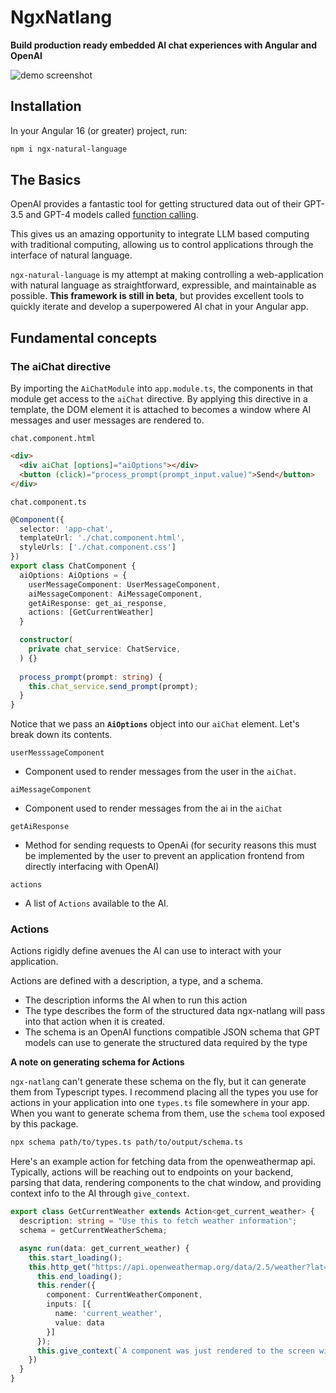 # NgxNatlang

**Build production ready embedded AI chat experiences with Angular and OpenAI**

![demo screenshot](https://i.imgur.com/T9QYjWg.png)

## Installation

In your Angular 16 (or greater) project, run:

```bash
npm i ngx-natural-language
```

## The Basics

OpenAI provides a fantastic tool for getting structured data out of their
GPT-3.5 and GPT-4 models called [function calling](https://openai.com/blog/function-calling-and-other-api-updates).

This gives us an amazing opportunity to integrate LLM based computing
with traditional computing, allowing us to control applications through the
interface of natural language.

`ngx-natural-language` is my attempt at making controlling a web-application
with natural language as straightforward, expressible, and maintainable as
possible. **This framework is still in beta**, but provides excellent tools
to quickly iterate and develop a superpowered AI chat in your Angular app.

## Fundamental concepts

### The aiChat directive

By importing the `AiChatModule` into `app.module.ts`, the components in that
module get access to the `aiChat` directive. By applying this directive in
a template, the DOM element it is attached to becomes a window where
AI messages and user messages are rendered to. 

`chat.component.html`
```html
<div>
  <div aiChat [options]="aiOptions"></div>
  <button (click)="process_prompt(prompt_input.value)">Send</button>
</div>
```

`chat.component.ts`
```typescript
@Component({
  selector: 'app-chat',
  templateUrl: './chat.component.html',
  styleUrls: ['./chat.component.css']
})
export class ChatComponent {
  aiOptions: AiOptions = {
    userMessageComponent: UserMessageComponent,
    aiMessageComponent: AiMessageComponent,
    getAiResponse: get_ai_response,
    actions: [GetCurrentWeather]
  }

  constructor(
    private chat_service: ChatService,
  ) {}
  
  process_prompt(prompt: string) {
    this.chat_service.send_prompt(prompt);
  }
}
```

Notice that we pass an **`AiOptions`** object into our `aiChat` element. Let's break
down its contents.

`userMesssageComponent`
- Component used to render messages from the user in the `aiChat`.

`aiMessageComponent`
- Component used to render messages from the ai in the `aiChat`

`getAiResponse`
- Method for sending requests to OpenAi (for security reasons this must be
implemented by the user to prevent an application frontend from directly
interfacing with OpenAI)

`actions`
- A list of `Actions` available to the AI.

### Actions

Actions rigidly define avenues the AI can use to interact with your application.

Actions are defined with a description, a type, and a schema.
- The description informs the AI when to run this action
- The type describes the form of the structured data ngx-natlang will pass
into that action when it is created.
- The schema is an OpenAI functions compatible JSON schema that GPT models
can use to generate the structured data required by the type

**A note on generating schema for Actions**

`ngx-natlang` can't generate these schema on the fly, but it can generate them
from Typescript types. I recommend placing all the types you use for actions
in your application into one `types.ts` file somewhere in your app. When you
want to generate schema from them, use the `schema` tool exposed by this 
package.

```bash
npx schema path/to/types.ts path/to/output/schema.ts
```

Here's an example action for fetching data from the openweathermap api.
Typically, actions will be reaching out to endpoints on your backend, parsing
that data, rendering components to the chat window, and providing context info
to the AI through `give_context`.

```typescript
export class GetCurrentWeather extends Action<get_current_weather> {
  description: string = "Use this to fetch weather information";
  schema = getCurrentWeatherSchema;

  async run(data: get_current_weather) {
    this.start_loading();
    this.http_get("https://api.openweathermap.org/data/2.5/weather?lat=37.7749&lon=122.4194&appid=1231231238").subscribe((data) => {
      this.end_loading();
      this.render({
        component: CurrentWeatherComponent,
        inputs: [{
          name: 'current_weather',
          value: data
        }]
      });
      this.give_context(`A component was just rendered to the screen with the weather data with this information ${JSON.stringify(data)}`)
    })
  }
}
```
